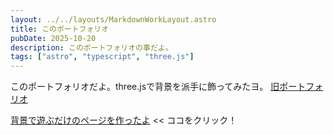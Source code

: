 ```yaml
---
layout: ../../layouts/MarkdownWorkLayout.astro
title: このポートフォリオ
pubDate: 2025-10-20
description: このポートフォリオの事だよ。
tags: ["astro", "typescript", "three.js"]
---
```


このポートフォリオだよ。three.jsで背景を派手に飾ってみたヨ。
[旧ポートフォリオ](/work/legacy-portfolio)

[背景で遊ぶだけのページを作ったよ](/startoy) << ココをクリック！